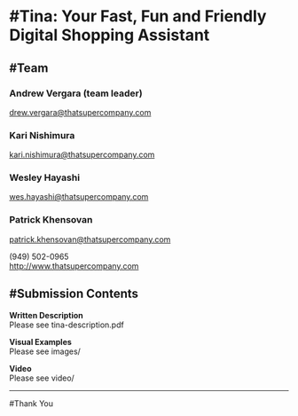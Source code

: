 #Tina: Your Fast, Fun and Friendly Digital Shopping Assistant
===



#Team
----

### Andrew Vergara (team leader)
drew.vergara@thatsupercompany.com

### Kari Nishimura
kari.nishimura@thatsupercompany.com

### Wesley Hayashi
wes.hayashi@thatsupercompany.com

### Patrick Khensovan
patrick.khensovan@thatsupercompany.com



(949) 502-0965  
http://www.thatsupercompany.com



#Submission Contents
---

**Written Description**  
Please see tina-description.pdf


**Visual Examples**  
Please see images/


**Video**  
Please see video/



---
#Thank You

